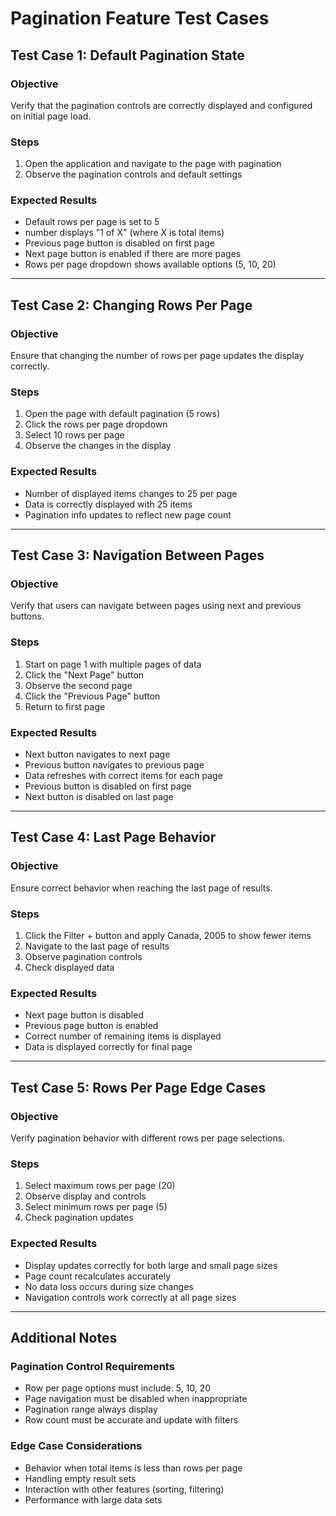 # Pagination Feature Test Cases

## Test Case 1: Default Pagination State

### Objective

Verify that the pagination controls are correctly displayed and configured on initial page load.

### Steps

1. Open the application and navigate to the page with pagination
2. Observe the pagination controls and default settings

### Expected Results

- Default rows per page is set to 5
- number displays "1 of X" (where X is total items)
- Previous page button is disabled on first page
- Next page button is enabled if there are more pages
- Rows per page dropdown shows available options (5, 10, 20)

---

## Test Case 2: Changing Rows Per Page

### Objective

Ensure that changing the number of rows per page updates the display correctly.

### Steps

1. Open the page with default pagination (5 rows)
2. Click the rows per page dropdown
3. Select 10 rows per page
4. Observe the changes in the display

### Expected Results

- Number of displayed items changes to 25 per page
- Data is correctly displayed with 25 items
- Pagination info updates to reflect new page count

---

## Test Case 3: Navigation Between Pages

### Objective

Verify that users can navigate between pages using next and previous buttons.

### Steps

1. Start on page 1 with multiple pages of data
2. Click the "Next Page" button
3. Observe the second page
4. Click the "Previous Page" button
5. Return to first page

### Expected Results

- Next button navigates to next page
- Previous button navigates to previous page
- Data refreshes with correct items for each page
- Previous button is disabled on first page
- Next button is disabled on last page

---

## Test Case 4: Last Page Behavior

### Objective

Ensure correct behavior when reaching the last page of results.

### Steps

1. Click the Filter + button and apply Canada, 2005 to show fewer items
2. Navigate to the last page of results
3. Observe pagination controls
4. Check displayed data

### Expected Results

- Next page button is disabled
- Previous page button is enabled
- Correct number of remaining items is displayed
- Data is displayed correctly for final page

---

## Test Case 5: Rows Per Page Edge Cases

### Objective

Verify pagination behavior with different rows per page selections.

### Steps

1. Select maximum rows per page (20)
2. Observe display and controls
3. Select minimum rows per page (5)
4. Check pagination updates

### Expected Results

- Display updates correctly for both large and small page sizes
- Page count recalculates accurately
- No data loss occurs during size changes
- Navigation controls work correctly at all page sizes

---

## Additional Notes

### Pagination Control Requirements

- Row per page options must include: 5, 10, 20
- Page navigation must be disabled when inappropriate
- Pagination range always display
- Row count must be accurate and update with filters

### Edge Case Considerations

- Behavior when total items is less than rows per page
- Handling empty result sets
- Interaction with other features (sorting, filtering)
- Performance with large data sets
